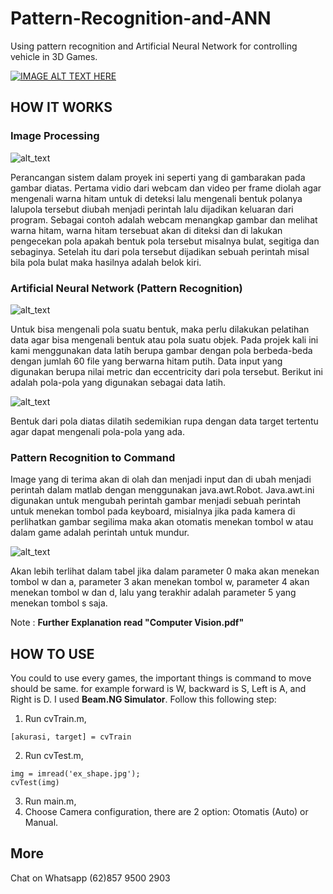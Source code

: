 # Pattern-Recognition-and-ANN
Using pattern recognition and Artificial Neural Network for controlling vehicle in 3D Games.

[![IMAGE ALT TEXT HERE](https://img.youtube.com/vi/o0NExmefbBY/0.jpg)](https://www.youtube.com/watch?v=o0NExmefbBY)

## HOW IT WORKS
### Image Processing
![alt_text](http://teemstudios.net/wp-content/uploads/2019/04/flowchart.png)

Perancangan sistem dalam proyek ini seperti yang di gambarakan pada gambar diatas. Pertama vidio dari webcam dan video per frame diolah agar mengenali warna hitam untuk di deteksi lalu mengenali bentuk polanya lalupola tersebut diubah menjadi perintah lalu dijadikan keluaran dari program. Sebagai contoh adalah webcam menangkap gambar dan melihat warna hitam, warna hitam tersebuat akan di diteksi dan di lakukan pengecekan pola apakah bentuk pola tersebut  misalnya bulat, segitiga dan sebaginya. Setelah itu dari pola tersebut dijadikan sebuah perintah misal bila pola bulat maka hasilnya adalah belok kiri.

### Artificial Neural Network (Pattern Recognition)
![alt_text](http://teemstudios.net/wp-content/uploads/2019/04/train.png)

Untuk bisa mengenali pola suatu bentuk, maka perlu dilakukan pelatihan data agar bisa mengenali bentuk atau pola suatu objek. Pada projek kali ini kami menggunakan data latih berupa gambar dengan pola berbeda-beda dengan jumlah 60 file yang berwarna hitam putih. Data input yang digunakan berupa nilai metric dan eccentricity dari pola tersebut. Berikut ini adalah pola-pola yang digunakan sebagai data latih.

![alt_text](http://teemstudios.net/wp-content/uploads/2019/04/pola.jpg)

Bentuk dari pola diatas dilatih sedemikian rupa dengan data target tertentu agar dapat mengenali pola-pola yang ada.

### Pattern Recognition to Command

Image yang di terima akan di olah dan menjadi input dan di ubah menjadi perintah dalam matlab dengan menggunakan  java.awt.Robot. Java.awt.ini digunakan untuk mengubah perintah gambar menjadi sebuah perintah untuk menekan tombol pada keyboard, misialnya jika pada kamera di perlihatkan gambar segilima maka akan otomatis menekan tombol w atau dalam game adalah perintah untuk mundur.

![alt_text](http://teemstudios.net/wp-content/uploads/2019/04/rule.jpg)

Akan lebih terlihat dalam tabel jika dalam parameter 0 maka akan menekan tombol w dan a, parameter 3 akan menekan tombol w, parameter 4 akan menekan tombol w dan d, lalu yang terakhir adalah parameter 5 yang menekan tombol s saja.

Note : **Further Explanation read "Computer Vision.pdf"**

## HOW TO USE
You could to use every games, the important things is command to move should be same. for example forward is W, backward is S, Left is A, and Right is D. I used **Beam.NG Simulator**.
Follow this following step:
1. Run cvTrain.m,
```
[akurasi, target] = cvTrain
```
2. Run cvTest.m,
```
img = imread('ex_shape.jpg');
cvTest(img)
```
3. Run main.m,
4. Choose Camera configuration, there are 2 option: Otomatis (Auto) or Manual.

## More
Chat on Whatsapp (62)857 9500 2903
